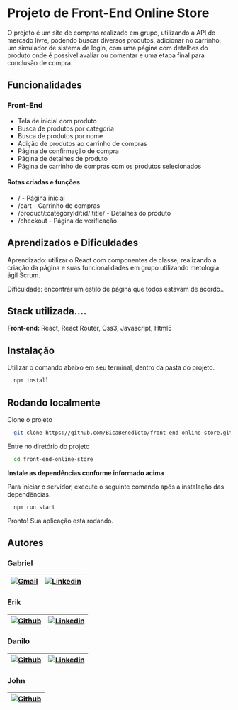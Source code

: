 # Projeto de Front-End Online Store

O projeto é um site de compras realizado em grupo, utilizando a API do mercado livre, podendo buscar diversos produtos, adicionar no carrinho, um simulador de sistema de login, com uma página com detalhes do produto onde é possivel avaliar ou comentar e uma etapa final para conclusão de compra.

## Funcionalidades

### Front-End

- Tela de inicial com produto
- Busca de produtos por categoria
- Busca de produtos por nome
- Adição de produtos ao carrinho de compras
- Página de confirmação de compra
- Página de detalhes de produto
- Página de carrinho de compras com os produtos selecionados

#### Rotas criadas e funções

- / - Página inicial
- /cart - Carrinho de compras
- /product/:categoryId/:id/:title/ - Detalhes do produto
- /checkout - Página de verificação


## Aprendizados e Dificuldades

Aprendizado: utilizar o React com componentes de classe, realizando a criação da página e suas funcionalidades em grupo utilizando metologia ágil Scrum.

Dificuldade: encontrar um estilo de página que todos estavam de acordo..


## Stack utilizada....

**Front-end:** React, React Router, Css3, Javascript, Html5


## Instalação

Utilizar o comando abaixo em seu terminal, dentro da pasta do projeto.

```bash
  npm install
```

## Rodando localmente

Clone o projeto

```bash
  git clone https://github.com/BicaBenedicto/front-end-online-store.git
```

Entre no diretório do projeto

```bash
  cd front-end-online-store
```

**Instale as dependências conforme informado acima**

Para iniciar o servidor, execute o seguinte comando após a instalação das dependências.

```bash
  npm run start
```

Pronto! Sua aplicação está rodando.


## Autores

### Gabriel

| [![Gmail](https://img.shields.io/badge/Gmail-D14836?style=for-the-badge&logo=gmail&logoColor=white)](mailto:gabrielpbenedicto@gmail.com) | [![Linkedin](https://img.shields.io/badge/LinkedIn-0077B5?style=for-the-badge&logo=linkedin&logoColor=white)](https://www.linkedin.com/in/gabrielbenedicto/) |
|--|-----|

### Erik

| [![Github](https://img.shields.io/badge/GitHub-100000?style=for-the-badge&logo=github&logoColor=white)](https://github.com/eriklopess) | [![Linkedin](https://img.shields.io/badge/LinkedIn-0077B5?style=for-the-badge&logo=linkedin&logoColor=white)](https://www.linkedin.com/in/eriklopesdeoliveira/) |
|--|-----|

### Danilo

| [![Github](https://img.shields.io/badge/GitHub-100000?style=for-the-badge&logo=github&logoColor=white)](https://github.com/DaniloUehara) | [![Linkedin](https://img.shields.io/badge/LinkedIn-0077B5?style=for-the-badge&logo=linkedin&logoColor=white)](https://www.linkedin.com/in/danilo-uehara-0355401b0/) |
|--|-----|

### John

| [![Github](https://img.shields.io/badge/GitHub-100000?style=for-the-badge&logo=github&logoColor=white)](https://github.com/johnvmt1905) |
|--|
